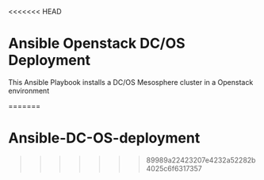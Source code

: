 <<<<<<< HEAD
# Ansible Openstack DC/OS Deployment

This Ansible Playbook installs a DC/OS Mesosphere cluster in a Openstack environment

=======
# Ansible-DC-OS-deployment
>>>>>>> 89989a22423207e4232a52282b4025c6f6317357
